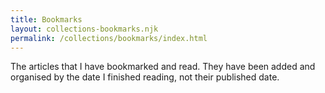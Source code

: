 ```yaml
---
title: Bookmarks
layout: collections-bookmarks.njk
permalink: /collections/bookmarks/index.html
---
```


The articles that I have bookmarked and read. They have been added and organised by the date I finished reading, not their published date.